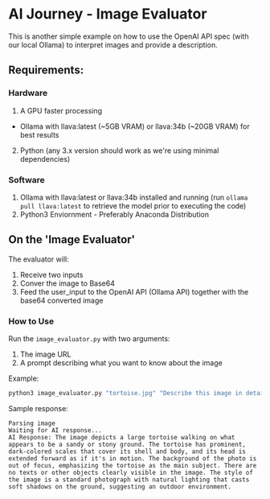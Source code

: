 # AI Journey - Image Evaluator
This is another simple example on how to use the OpenAI API spec (with our local Ollama) to interpret images and provide a description.

## Requirements:
### Hardware
1. A GPU faster processing
 - Ollama with llava:latest (~5GB VRAM) or llava:34b (~20GB VRAM) for best results
2. Python (any 3.x version should work as we're using minimal dependencies)
 
### Software
1. Ollama with llava:latest or llava:34b installed and running (run `ollama pull llava:latest` to retrieve the model prior to executing the code)
3. Python3 Enviornment - Preferably Anaconda Distribution

## On the 'Image Evaluator'
The evaluator will:
1. Receive two inputs
2. Conver the image to Base64
3. Feed the user_input to the OpenAI API (Ollama API) together with the base64 converted image

### How to Use
Run the `image_evaluator.py` with two arguments:
1. The image URL
2. A prompt describing what you want to know about the image

Example:
```bash
python3 image_evaluator.py "tortoise.jpg" "Describe this image in detail"
```

Sample response:
```
Parsing image
Waiting for AI response...
AI Response: The image depicts a large tortoise walking on what appears to be a sandy or stony ground. The tortoise has prominent, dark-colored scales that cover its shell and body, and its head is extended forward as if it's in motion. The background of the photo is out of focus, emphasizing the tortoise as the main subject. There are no texts or other objects clearly visible in the image. The style of the image is a standard photograph with natural lighting that casts soft shadows on the ground, suggesting an outdoor environment.
```